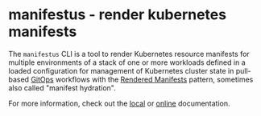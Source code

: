# manifestus - render kubernetes manifests

The `manifestus` CLI is a tool to render Kubernetes resource manifests for
multiple environments of a stack of one or more workloads defined in a loaded
configuration for management of Kubernetes cluster state in pull-based
[GitOps](https://opengitops.dev/) workflows with the
[Rendered Manifests](https://medium.com/@PlanB./rendered-manifests-pattern-the-new-standard-for-gitops-c0b9b020f3b6)
pattern, sometimes also called "manifest hydration".

For more information, check out the [local](docs/README.md) or
[online](https://mojochao.github.io/manifestus) documentation.
